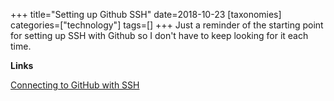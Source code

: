 +++
title="Setting up Github SSH"
date=2018-10-23
[taxonomies]
categories=["technology"]
tags=[]
+++
Just a reminder of the starting point for setting up SSH with Github so I don't have to keep looking for it each time.
<!-- more -->

__Links__

[Connecting to GitHub with SSH](https://help.github.com/articles/connecting-to-github-with-ssh/)
